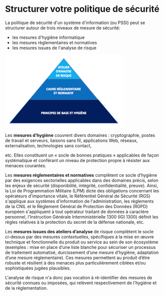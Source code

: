 # Structurer votre politique de sécurité

La politique de sécurité d'un système d'information \(ou PSSI\) peut se structurer autour de trois niveaux de mesure de sécurité:

* les mesures d'hygiène informatique
* les mesures règlementaires et normatives
* les mesures issues de l'analyse de risque

![](assets/pyramide.png)

Les **mesures d’hygiène** couvrent divers domaines : cryptographie, postes de travail et serveurs, liaisons sans fil, applications Web, réseaux, externalisation, technologies sans contact,

etc. Elles constituent un « socle de bonnes pratiques » applicables de façon systématique et conférant un niveau de protection propre à résister aux menaces courantes.

Les **mesures réglementaires et normatives** complètent ce socle d’hygiène par des exigences sectorielles applicables dans des domaines précis, selon les enjeux de sécurité \(disponibilité, intégrité, confidentialité, preuve\). Ainsi, la Loi de Programmation Militaire \(LPM\) dicte des obligations concernant les opérateurs d'importance vitale, le Référentiel Général de Sécurité \(RGS\) s'applique aux systèmes d'information de l'administration, les règlements de la CNIL et le Règlement Général de Protection des Données \(RGPD\) européen s'appliquent à tout opérateur traitant de données à caractère personnel, l’Instruction Générale Interministérielle 1300 \(IGI 1300\) définit les règles relatives à la protection du secret de la défense nationale, etc.

Les **mesures issues des ateliers d’analyse** de risque complètent le socle ci-dessus par des mesures contextuelles, spécifiques à la mise en œuvre technique et fonctionnelle du produit ou service au sein de son écosystème \(exemples : mise en place d’une liste blanche pour sécuriser un processus de traitement automatisé, durcissement d’une mesure d’hygiène, adaptation d’une mesure réglementaire\). Ces mesures permettent au produit d’être robuste et résilient à des menaces plus particulièrement ciblées et/ou sophistiquées jugées plausibles.

L'analyse de risque n'a donc pas vocation à ré-identifier des mesures de sécurité connues ou imposées, qui relèvent respectivement de l'hygiène et de la règlementation.


